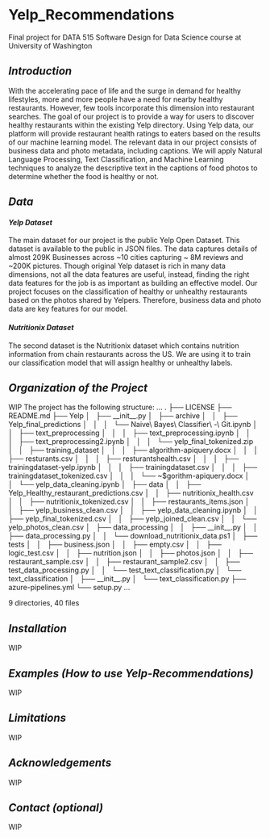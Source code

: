 # Yelp_Recommendations
Final project for DATA 515 Software Design for Data Science course at University of Washington

<h2><i> Introduction </i></h2>
With the accelerating pace of life and the surge in demand for healthy lifestyles, more and more people have a need for nearby healthy restaurants. However, few tools incorporate this dimension into restaurant searches. The goal of our project is to provide a way for users to discover healthy restaurants within the existing Yelp directory. Using Yelp data, our platform will provide restaurant health ratings to eaters based on the results of our machine learning model. The relevant  data in our project consists of business data and photo metadata, including captions. We will apply Natural Language Processing, Text Classification, and Machine Learning techniques  to analyze the descriptive text in the captions of food photos to determine whether the food is healthy or not. 

<h2><i>Data</i></h2>

<i> <h4> Yelp Dataset </h4></i> The main dataset for our project is the public Yelp Open Dataset. This dataset is available to the public in JSON files. The data captures details of almost 209K Businesses across ~10 cities capturing ~ 8M reviews and ~200K pictures. Though original Yelp dataset is rich in many data dimensions, not all the data features are useful, instead, finding the right data features for the job is as important as building an effective model. Our project focuses on the classification of healthy or unhealthy restaurants based on the photos shared by Yelpers. Therefore, business data and photo data are key features for our model. 

<i> <h4> Nutritionix Dataset </h4></i> The second dataset is the Nutritionix dataset which contains nutrition information from chain restaurants across the US.  We are using it to train our classification model that will assign healthy or unhealthy labels.


<h2><i>Organization of the Project</i></h2> WIP
The project has the following structure:
...
.
├── LICENSE
├── README.md
├── Yelp
│   ├── __init__.py
│   ├── archive
│   │   ├── Yelp_final_predictions
│   │   │   └── Naive\ Bayes\ Classifier\ -\ Git.ipynb
│   │   ├── text_preprocessing
│   │   │   ├── text_preprocessing.ipynb
│   │   │   ├── text_preprocessing2.ipynb
│   │   │   └── yelp_final_tokenized.zip
│   │   ├── training_dataset
│   │   │   ├── algorithm-apiquery.docx
│   │   │   ├── resturants.csv
│   │   │   ├── resturantshealth.csv
│   │   │   ├── trainingdataset-yelp.ipynb
│   │   │   ├── trainingdataset.csv
│   │   │   ├── trainingdataset_tokenized.csv
│   │   │   └── ~$gorithm-apiquery.docx
│   │   └── yelp_data_cleaning.ipynb
│   ├── data
│   │   ├── Yelp_Healthy_restaurant_predictions.csv
│   │   ├── nutritionix_health.csv
│   │   ├── nutritionix_tokenized.csv
│   │   ├── restaurants_items.json
│   │   ├── yelp_business_clean.csv
│   │   ├── yelp_data_cleaning.ipynb
│   │   ├── yelp_final_tokenized.csv
│   │   ├── yelp_joined_clean.csv
│   │   └── yelp_photos_clean.csv
│   ├── data_processing
│   │   ├── __init__.py
│   │   ├── data_processing.py
│   │   └── download_nutritionix_data.ps1
│   ├── tests
│   │   ├── business.json
│   │   ├── empty.csv
│   │   ├── logic_test.csv
│   │   ├── nutrition.json
│   │   ├── photos.json
│   │   ├── restaurant_sample.csv
│   │   ├── restaurant_sample2.csv
│   │   ├── test_data_processing.py
│   │   └── test_text_classification.py
│   └── text_classification
│       ├── __init__.py
│       └── text_classification.py
├── azure-pipelines.yml
└── setup.py
...

9 directories, 40 files
<h2><i>Installation</i></h2> WIP

<h2><i>Examples (How to use Yelp-Recommendations)</i></h2> WIP

<h2><i>Limitations</i></h2> WIP

<h2><i>Acknowledgements</i></h2> WIP

<h2><i>Contact (optional)</i></h2> WIP
